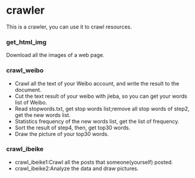 # crawler

This is a crawler, you can use it to crawl resources.

### get_html_img

Download all the images of a web page.

### crawl_weibo

* Crawl all the text of your Weibo account, and write the result to the document.
* Cut the text result of your weibo with jieba, so you can get your words list of Weibo.
* Read stopwords.txt, get stop words list;remove all stop words of step2, get the new words list.
* Statistics frequency of the new words list, get the list of frequency.
* Sort the result of step4, then, get top30 words.
* Draw the picture of your top30 words.

### crawl_ibeike

* crawl_ibeike1:Crawl all the posts that someone(yourself) posted.
* crawl_ibeike2:Analyze the data and draw pictures.
